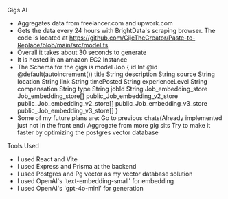 Gigs AI

- Aggregates data from freelancer.com and upwork.com
- Gets the data every 24 hours with BrightData's scraping browser. The code is located at https://github.com/CijeTheCreator/Paste-to-Replace/blob/main/src/model.ts.
- Overall it takes about 30 seconds to generate
- It is hosted in an amazon EC2 Instance
- The Schema for the gigs is
  model Job {
  id Int @id @default(autoincrement())
  title String
  description String
  source String
  location String
  link String
  timePosted String
  experienceLevel String
  compensation String
  type String
  jobId String
  Job_embedding_store Job_embedding_store[]
  public_Job_embedding_v2_store public_Job_embedding_v2_store[]
  public_Job_embedding_v3_store public_Job_embedding_v3_store[]
  }
- Some of my future plans are:
  Go to previous chats(Already implemented just not in the front end)
  Aggregate from more gig sits
  Try to make it faster by optimizing the postgres vector database

Tools Used

- I used React and Vite
- I used Express and Prisma at the backend
- I used Postgres and Pg vector as my vector database solution
- I used OpenAI's 'text-embedding-small' for embedding
- I used OpenAI's 'gpt-4o-mini' for generation
